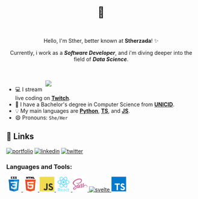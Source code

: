 <h1 align="center"> 🤍 </h1>
<br>
<p align="center">Hello, I'm Sther, better known at <b>Stherzada</b>! ✨</p>
<p align="center">Currently, i work as a <b><i>Software Developer</i></b>, and i'm diving deeper into the field of <i><b>Data Science</b></i>.</p>
<br>
<br>
<img src="https://i.imgur.com/JLRMKTS.gif" align="right" width="400px" />

- 💻 I stream live coding on [**Twitch**](https://www.twitch.tv/stherzada).
- 🏫 I have a Bachelor's degree in Computer Science from [**UNICID**](https://www.unicid.edu.br).
- 💡 My main languages are [**Python**](https://python.org), [**TS**](https://www.typescriptlang.org/docs/), and [**JS**](https://developer.mozilla.org/pt-BR/docs/Web/JavaScript).
- 😄 Pronouns: `She/Her`





## 🔗 Links
[![portfolio](https://img.shields.io/badge/my_portfolio-000?style=for-the-badge&logo=ko-fi&logoColor=white)](https://stherzada.github.io/portfolio/)
[![linkedin](https://img.shields.io/badge/linkedin-0A66C2?style=for-the-badge&logo=linkedin&logoColor=white)](https://www.linkedin.com/in/sthefany-sther/)
[![twitter](https://img.shields.io/badge/twitter-1DA1F2?style=for-the-badge&logo=twitter&logoColor=white)](https://twitter.com/stherzada)



<h3 >Languages and Tools:</h3>
<p > <a href="https://www.w3schools.com/css/" target="_blank" rel="noreferrer"> <img src="https://raw.githubusercontent.com/devicons/devicon/master/icons/css3/css3-original-wordmark.svg" alt="css3" width="40" height="40"/> </a> <a href="https://www.w3.org/html/" target="_blank" rel="noreferrer"> <img src="https://raw.githubusercontent.com/devicons/devicon/master/icons/html5/html5-original-wordmark.svg" alt="html5" width="40" height="40"/> </a> <a href="https://developer.mozilla.org/en-US/docs/Web/JavaScript" target="_blank" rel="noreferrer"> <img src="https://raw.githubusercontent.com/devicons/devicon/master/icons/javascript/javascript-original.svg" alt="javascript" width="40" height="40"/> </a> <a href="https://reactjs.org/" target="_blank" rel="noreferrer"> <img src="https://raw.githubusercontent.com/devicons/devicon/master/icons/react/react-original-wordmark.svg" alt="react" width="40" height="40"/> </a> <a href="https://sass-lang.com" target="_blank" rel="noreferrer"> <img src="https://raw.githubusercontent.com/devicons/devicon/master/icons/sass/sass-original.svg" alt="sass" width="40" height="40"/> </a> <a href="https://svelte.dev" target="_blank" rel="noreferrer"> <img src="https://upload.wikimedia.org/wikipedia/commons/1/1b/Svelte_Logo.svg" alt="svelte" width="40" height="40"/> </a> <a href="https://www.typescriptlang.org/" target="_blank" rel="noreferrer"> <img src="https://raw.githubusercontent.com/devicons/devicon/master/icons/typescript/typescript-original.svg" alt="typescript" width="40" height="40"/> </a> </p>

